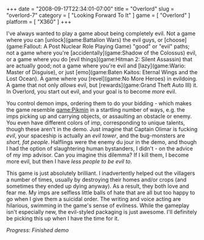 +++
date = "2008-09-17T22:34:01-07:00"
title = "Overlord"
slug = "overlord-7"
category = [ "Looking Forward To It" ]
game = [ "Overlord" ]
platform = [ "X360" ]
+++

I've always wanted to play a game about being completely evil.  Not a game where you can [unlock](game:Battalion Wars) the evil guys, or [choose](game:Fallout: A Post Nuclear Role Playing Game) "good" or "evil" paths; not a game where you're [accidentally](game:Shadow of the Colossus) evil, or a game where you do [evil things](game:Hitman 2: Silent Assassin) that are actually good; not a game where you're evil and [lazy](game:Wario: Master of Disguise), or just [emo](game:Baten Kaitos: Eternal Wings and the Lost Ocean).  A game where you [revel](game:No More Heroes) in evildoing.  A game that not only <i>allows</i> evil, but [rewards](game:Grand Theft Auto III) it.  In Overlord, you start out evil, and your goal is to become <i>more</i> evil.

You control demon imps, ordering them to do your bidding - which makes the game resemble <game:Pikmin> in a startling number of ways, e.g. the imps picking up and carrying objects, or assaulting an obstacle or enemy.  You even have different colors of imp, corresponding to unique talents, though these aren't in the demo.  Just imagine that Captain Olimar is fucking <i>evil</i>, your spaceship is actually an <i>evil tower</i>, and the bug-monsters are <i>short, fat people</i>.  Halflings were the enemy du jour in the demo, and though I had the option of slaughtering human bystanders, I didn't - on the advice of my imp advisor.  Can you imagine this dilemma?  If I kill them, I become more evil, but then I have <i>less people to be evil to</i>.

This game is just absolutely brilliant.  I inadvertently helped out the villagers a number of times, usually by destroying their homes and/or crops (and sometimes they ended up dying anyway).  As a result, they both love and fear me.  My imps are selfless little balls of hate that are all but too happy to go when I give them a suicidal order.  The writing and voice acting are hilarious, swimming in the game's sense of evilness.  While the gameplay isn't especially new, the evil-styled packaging is just awesome.  I'll definitely be picking this up when I have the time for it.

<i>Progress: Finished demo</i>